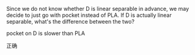 Since we do not know whether D is linear separable in advance, we may decide to just go with pocket instead of PLA. 
If D is actually linear separable, what's the difference between the two?


pocket on D is slower than PLA

正确 
